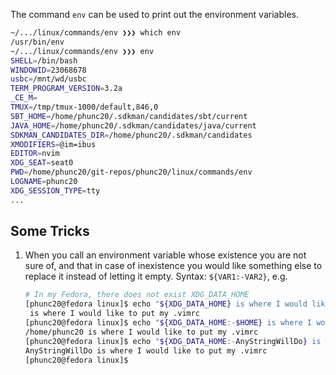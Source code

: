 The command `env` can be used to print out the environment variables.

```bash
~/.../linux/commands/env ❯❯❯ which env
/usr/bin/env
~/.../linux/commands/env ❯❯❯ env
SHELL=/bin/bash
WINDOWID=23068678
usbc=/mnt/wd/usbc
TERM_PROGRAM_VERSION=3.2a
_CE_M=
TMUX=/tmp/tmux-1000/default,846,0
SBT_HOME=/home/phunc20/.sdkman/candidates/sbt/current
JAVA_HOME=/home/phunc20/.sdkman/candidates/java/current
SDKMAN_CANDIDATES_DIR=/home/phunc20/.sdkman/candidates
XMODIFIERS=@im=ibus
EDITOR=nvim
XDG_SEAT=seat0
PWD=/home/phunc20/git-repos/phunc20/linux/commands/env
LOGNAME=phunc20
XDG_SESSION_TYPE=tty
...
```


## Some Tricks
01. When you call an environment variable whose existence you are not sure of, and that in case of inexistence you would
    like something else to replace it instead of letting it empty. Syntax: `${VAR1:-VAR2}`, e.g.
    ```bash
    # In my Fedora, there does not exist XDG_DATA_HOME
    [phunc20@fedora linux]$ echo "${XDG_DATA_HOME} is where I would like to put my .vimrc"
     is where I would like to put my .vimrc
    [phunc20@fedora linux]$ echo "${XDG_DATA_HOME:-$HOME} is where I would like to put my .vimrc"
    /home/phunc20 is where I would like to put my .vimrc
    [phunc20@fedora linux]$ echo "${XDG_DATA_HOME:-AnyStringWillDo} is where I would like to put my .vimrc"
    AnyStringWillDo is where I would like to put my .vimrc
    [phunc20@fedora linux]$
    ```

